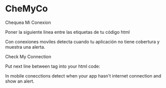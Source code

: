CheMyCo
=======

Chequea Mi Conexion

Poner la siguiente linea entre las etiquetas <head></head> de tu código html

<script src='chemyco.min.js'></script>

Con conexiones moviles detecta cuando tu aplicación no tiene cobertura y muestra una alerta.


Check My Connection

Put next line between <head></head> tag into your html code:

<script src='chemyco.min.js'></script>

In mobile conecctions detect when your app hasn't internet connection and show an alert.

